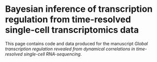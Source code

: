 # Bayesian inference of transcription regulation from time-resolved single-cell transcriptomics data
This page contains code and data produced for the manuscript _Global transcription regulation revealed from dynamical correlations in time-resolved single-cell RNA-sequencing_.
